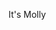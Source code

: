 It's Molly

<!---
RosieSupposes/RosieSupposes is a ✨ special ✨ repository because its `README.md` (this file) appears on your GitHub profile.
You can click the Preview link to take a look at your changes.
--->
